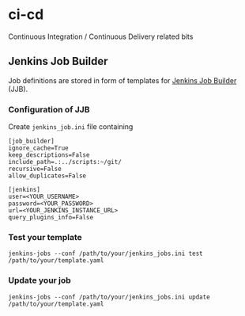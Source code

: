 # ci-cd
Continuous Integration / Continuous Delivery related bits

## Jenkins Job Builder
Job definitions are stored in form of templates for [Jenkins Job Builder](https://docs.openstack.org/infra/jenkins-job-builder/) (JJB).

### Configuration of JJB
Create `jenkins_job.ini` file containing
```
[job_builder]
ignore_cache=True
keep_descriptions=False
include_path=.:../scripts:~/git/
recursive=False
allow_duplicates=False

[jenkins]
user=<YOUR_USERNAME>
password=<YOUR_PASSWORD>
url=<YOUR_JENKINS_INSTANCE_URL>
query_plugins_info=False
```

### Test your template
```
jenkins-jobs --conf /path/to/your/jenkins_jobs.ini test /path/to/your/template.yaml
```

### Update your job
```
jenkins-jobs --conf /path/to/your/jenkins_jobs.ini update /path/to/your/template.yaml
```
